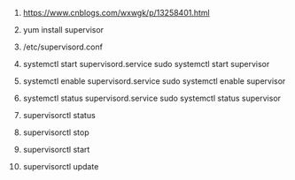 1. https://www.cnblogs.com/wxwgk/p/13258401.html

2. yum install supervisor

3. /etc/supervisord.conf

4. systemctl start supervisord.service
sudo systemctl start supervisor

5. systemctl enable supervisord.service
sudo systemctl enable supervisor

6. systemctl status supervisord.service
sudo systemctl status supervisor

7. supervisorctl status

8. supervisorctl stop

9. supervisorctl start




20. supervisorctl update


